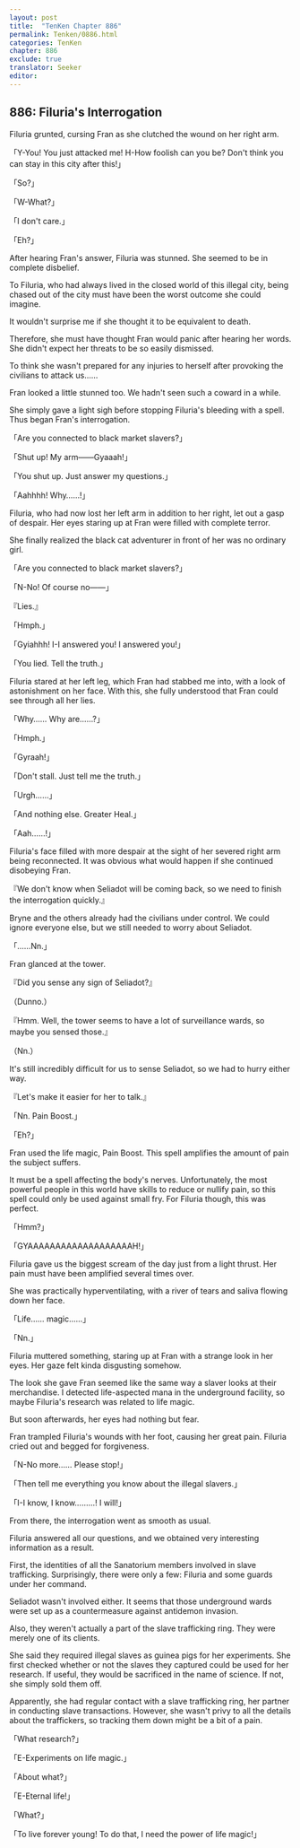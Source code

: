```yaml
---
layout: post
title:  "TenKen Chapter 886"
permalink: Tenken/0886.html
categories: TenKen
chapter: 886
exclude: true
translator: Seeker
editor: 
---
```

<h2>886: Filuria's Interrogation</h2>

Filuria grunted, cursing Fran as she clutched the wound on her right arm.

「Y-You! You just attacked me! H-How foolish can you be? Don't think you can stay in this city after this!」

「So?」

「W-What?」

「I don't care.」

「Eh?」

After hearing Fran's answer, Filuria was stunned. She seemed to be in complete disbelief.

To Filuria, who had always lived in the closed world of this illegal city, being chased out of the city must have been the worst outcome she could imagine.

It wouldn't surprise me if she thought it to be equivalent to death.

Therefore, she must have thought Fran would panic after hearing her words. She didn't expect her threats to be so easily dismissed.

To think she wasn't prepared for any injuries to herself after provoking the civilians to attack us……

Fran looked a little stunned too. We hadn't seen such a coward in a while.

She simply gave a light sigh before stopping Filuria's bleeding with a spell. Thus began Fran's interrogation.

「Are you connected to black market slavers?」

「Shut up! My arm――Gyaaah!」

「You shut up. Just answer my questions.」

「Aahhhh! Why……!」

Filuria, who had now lost her left arm in addition to her right, let out a gasp of despair. Her eyes staring up at Fran were filled with complete terror.

She finally realized the black cat adventurer in front of her was no ordinary girl.

「Are you connected to black market slavers?」

「N-No! Of course no――」

『Lies.』

「Hmph.」

「Gyiahhh! I-I answered you! I answered you!」

「You lied. Tell the truth.」

Filuria stared at her left leg, which Fran had stabbed me into, with a look of astonishment on her face. With this, she fully understood that Fran could see through all her lies.

「Why…… Why are……?」

「Hmph.」

「Gyraah!」

「Don't stall. Just tell me the truth.」

「Urgh……」

「And nothing else. Greater Heal.」

「Aah……!」

Filuria's face filled with more despair at the sight of her severed right arm being reconnected. It was obvious what would happen if she continued disobeying Fran.

『We don't know when Seliadot will be coming back, so we need to finish the interrogation quickly.』

Bryne and the others already had the civilians under control. We could ignore everyone else, but we still needed to worry about Seliadot.

「……Nn.」

Fran glanced at the tower.

『Did you sense any sign of Seliadot?』

（Dunno.）

『Hmm. Well, the tower seems to have a lot of surveillance wards, so maybe you sensed those.』

（Nn.）

It's still incredibly difficult for us to sense Seliadot, so we had to hurry either way.

『Let's make it easier for her to talk.』

「Nn. Pain Boost.」

「Eh?」

Fran used the life magic, Pain Boost. This spell amplifies the amount of pain the subject suffers.

It must be a spell affecting the body's nerves. Unfortunately, the most powerful people in this world have skills to reduce or nullify pain, so this spell could only be used against small fry. For Filuria though, this was perfect.

「Hmm?」

「GYAAAAAAAAAAAAAAAAAAAH!」

Filuria gave us the biggest scream of the day just from a light thrust. Her pain must have been amplified several times over.

She was practically hyperventilating, with a river of tears and saliva flowing down her face.

「Life…… magic……」

「Nn.」

Filuria muttered something, staring up at Fran with a strange look in her eyes. Her gaze felt kinda disgusting somehow.

The look she gave Fran seemed like the same way a slaver looks at their merchandise. I detected life-aspected mana in the underground facility, so maybe Filuria's research was related to life magic.

But soon afterwards, her eyes had nothing but fear.

Fran trampled Filuria's wounds with her foot, causing her great pain. Filuria cried out and begged for forgiveness.

「N-No more…… Please stop!」

「Then tell me everything you know about the illegal slavers.」

「I-I know, I know………! I will!」

From there, the interrogation went as smooth as usual.

Filuria answered all our questions, and we obtained very interesting information as a result.

First, the identities of all the Sanatorium members involved in slave trafficking. Surprisingly, there were only a few: Filuria and some guards under her command.

Seliadot wasn't involved either. It seems that those underground wards were set up as a countermeasure against antidemon invasion.

Also, they weren't actually a part of the slave trafficking ring. They were merely one of its clients.

She said they required illegal slaves as guinea pigs for her experiments. She first checked whether or not the slaves they captured could be used for her research. If useful, they would be sacrificed in the name of science. If not, she simply sold them off.

Apparently, she had regular contact with a slave trafficking ring, her partner in conducting slave transactions. However, she wasn't privy to all the details about the traffickers, so tracking them down might be a bit of a pain.

「What research?」

「E-Experiments on life magic.」

「About what?」

「E-Eternal life!」

「What?」

「To live forever young! To do that, I need the power of life magic!」



